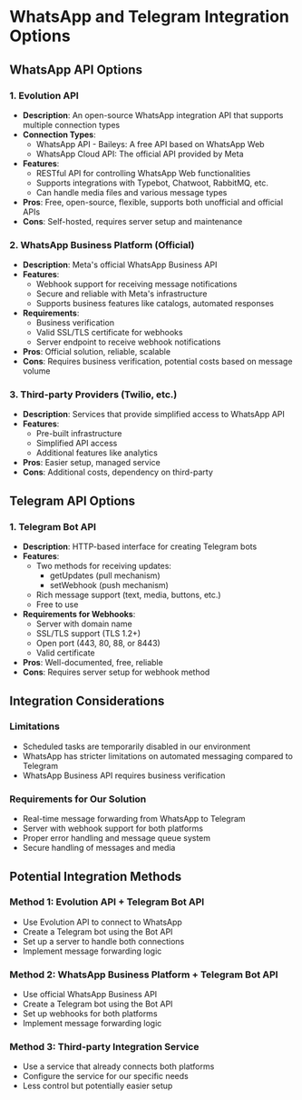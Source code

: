 # WhatsApp and Telegram Integration Options

## WhatsApp API Options

### 1. Evolution API
- **Description**: An open-source WhatsApp integration API that supports multiple connection types
- **Connection Types**:
  - WhatsApp API - Baileys: A free API based on WhatsApp Web
  - WhatsApp Cloud API: The official API provided by Meta
- **Features**:
  - RESTful API for controlling WhatsApp Web functionalities
  - Supports integrations with Typebot, Chatwoot, RabbitMQ, etc.
  - Can handle media files and various message types
- **Pros**: Free, open-source, flexible, supports both unofficial and official APIs
- **Cons**: Self-hosted, requires server setup and maintenance

### 2. WhatsApp Business Platform (Official)
- **Description**: Meta's official WhatsApp Business API
- **Features**:
  - Webhook support for receiving message notifications
  - Secure and reliable with Meta's infrastructure
  - Supports business features like catalogs, automated responses
- **Requirements**:
  - Business verification
  - Valid SSL/TLS certificate for webhooks
  - Server endpoint to receive webhook notifications
- **Pros**: Official solution, reliable, scalable
- **Cons**: Requires business verification, potential costs based on message volume

### 3. Third-party Providers (Twilio, etc.)
- **Description**: Services that provide simplified access to WhatsApp API
- **Features**:
  - Pre-built infrastructure
  - Simplified API access
  - Additional features like analytics
- **Pros**: Easier setup, managed service
- **Cons**: Additional costs, dependency on third-party

## Telegram API Options

### 1. Telegram Bot API
- **Description**: HTTP-based interface for creating Telegram bots
- **Features**:
  - Two methods for receiving updates:
    - getUpdates (pull mechanism)
    - setWebhook (push mechanism)
  - Rich message support (text, media, buttons, etc.)
  - Free to use
- **Requirements for Webhooks**:
  - Server with domain name
  - SSL/TLS support (TLS 1.2+)
  - Open port (443, 80, 88, or 8443)
  - Valid certificate
- **Pros**: Well-documented, free, reliable
- **Cons**: Requires server setup for webhook method

## Integration Considerations

### Limitations
- Scheduled tasks are temporarily disabled in our environment
- WhatsApp has stricter limitations on automated messaging compared to Telegram
- WhatsApp Business API requires business verification

### Requirements for Our Solution
- Real-time message forwarding from WhatsApp to Telegram
- Server with webhook support for both platforms
- Proper error handling and message queue system
- Secure handling of messages and media

## Potential Integration Methods

### Method 1: Evolution API + Telegram Bot API
- Use Evolution API to connect to WhatsApp
- Create a Telegram bot using the Bot API
- Set up a server to handle both connections
- Implement message forwarding logic

### Method 2: WhatsApp Business Platform + Telegram Bot API
- Use official WhatsApp Business API
- Create a Telegram bot using the Bot API
- Set up webhooks for both platforms
- Implement message forwarding logic

### Method 3: Third-party Integration Service
- Use a service that already connects both platforms
- Configure the service for our specific needs
- Less control but potentially easier setup
